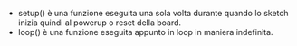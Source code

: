 * setup() è una funzione eseguita una sola volta durante quando lo sketch inizia quindi al powerup o reset della board.
* loop() è una funzione eseguita appunto in loop in maniera indefinita.